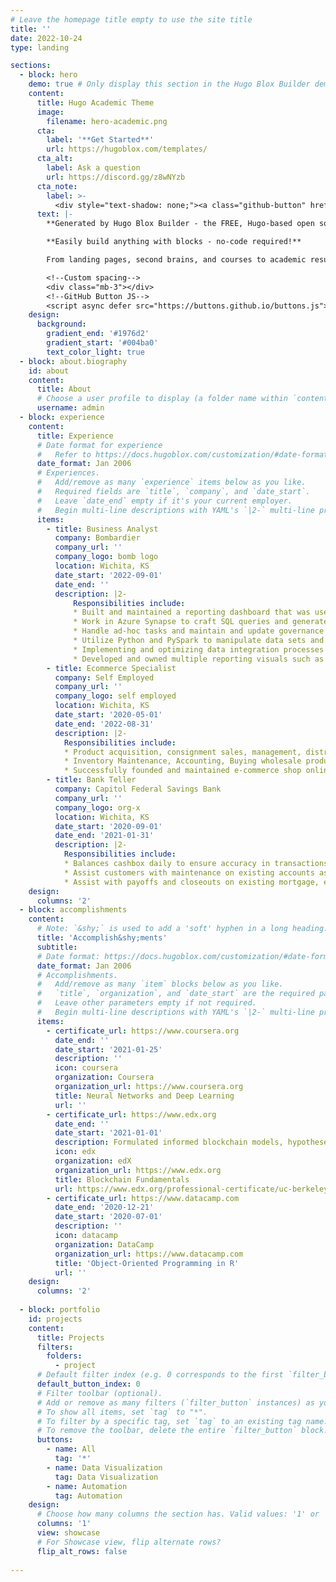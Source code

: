 ```yaml
---
# Leave the homepage title empty to use the site title
title: ''
date: 2022-10-24
type: landing

sections:
  - block: hero
    demo: true # Only display this section in the Hugo Blox Builder demo site
    content:
      title: Hugo Academic Theme
      image:
        filename: hero-academic.png
      cta:
        label: '**Get Started**'
        url: https://hugoblox.com/templates/
      cta_alt:
        label: Ask a question
        url: https://discord.gg/z8wNYzb
      cta_note:
        label: >-
          <div style="text-shadow: none;"><a class="github-button" href="https://github.com/HugoBlox/hugo-blox-builder" data-icon="octicon-star" data-size="large" data-show-count="true" aria-label="Star">Star Hugo Blox Builder</a></div><div style="text-shadow: none;"><a class="github-button" href="https://github.com/HugoBlox/theme-academic-cv" data-icon="octicon-star" data-size="large" data-show-count="true" aria-label="Star">Star the Academic template</a></div>
      text: |-
        **Generated by Hugo Blox Builder - the FREE, Hugo-based open source website builder trusted by 500,000+ sites.**

        **Easily build anything with blocks - no-code required!**

        From landing pages, second brains, and courses to academic resumés, conferences, and tech blogs.

        <!--Custom spacing-->
        <div class="mb-3"></div>
        <!--GitHub Button JS-->
        <script async defer src="https://buttons.github.io/buttons.js"></script>
    design:
      background:
        gradient_end: '#1976d2'
        gradient_start: '#004ba0'
        text_color_light: true
  - block: about.biography
    id: about
    content:
      title: About
      # Choose a user profile to display (a folder name within `content/authors/`)
      username: admin
  - block: experience
    content:
      title: Experience
      # Date format for experience
      #   Refer to https://docs.hugoblox.com/customization/#date-format
      date_format: Jan 2006
      # Experiences.
      #   Add/remove as many `experience` items below as you like.
      #   Required fields are `title`, `company`, and `date_start`.
      #   Leave `date_end` empty if it's your current employer.
      #   Begin multi-line descriptions with YAML's `|2-` multi-line prefix.
      items:
        - title: Business Analyst
          company: Bombardier
          company_url: ''
          company_logo: bomb logo
          location: Wichita, KS
          date_start: '2022-09-01'
          date_end: ''
          description: |2-
              Responsibilities include:
              * Built and maintained a reporting dashboard that was used by more than 200 customers with Power Bi, PySpark, SQL, and Excel, reducing the amount of open notifications by 37%.
              * Work in Azure Synapse to craft SQL queries and generate views for tables within our database, further enhancing our data analysis capabilities.
              * Handle ad-hoc tasks and maintain and update governance visibility for various teams within the organization, ensuring data integrity and compliance across the board.
              * Utilize Python and PySpark to manipulate data sets and develop governance scripts that’ll create meaningful data.
              * Implementing and optimizing data integration processes through the use of ETL process. Process of extracting, transforming, and loading data in target databases.
              * Developed and owned multiple reporting visuals such as Notifications Daily Count, Inflow/Outflow, Aging Over 30 Days, etc. using SQL and DAX that boosted the average turn around times by 15%.
        - title: Ecommerce Specialist
          company: Self Employed
          company_url: ''
          company_logo: self employed
          location: Wichita, KS
          date_start: '2020-05-01'
          date_end: '2022-08-31'
          description: |2-
            Responsibilities include:
            * Product acquisition, consignment sales, management, distribution, analyze market trends.
            * Inventory Maintenance, Accounting, Buying wholesale products for resale.
            * Successfully founded and maintained e-commerce shop online with exceptional 100% feedback seller status.
        - title: Bank Teller
          company: Capitol Federal Savings Bank
          company_url: ''
          company_logo: org-x
          location: Wichita, KS
          date_start: '2020-09-01'
          date_end: '2021-01-31'
          description: |2-
            Responsibilities include:
            * Balances cashbox daily to ensure accuracy in transactions and helps in rotation of vault duties.
            * Assist customers with maintenance on existing accounts as defined by the Bank.
            * Assist with payoffs and closeouts on existing mortgage, execuline, installment loans.
    design:
      columns: '2'
  - block: accomplishments
    content:
      # Note: `&shy;` is used to add a 'soft' hyphen in a long heading.
      title: 'Accomplish&shy;ments'
      subtitle:
      # Date format: https://docs.hugoblox.com/customization/#date-format
      date_format: Jan 2006
      # Accomplishments.
      #   Add/remove as many `item` blocks below as you like.
      #   `title`, `organization`, and `date_start` are the required parameters.
      #   Leave other parameters empty if not required.
      #   Begin multi-line descriptions with YAML's `|2-` multi-line prefix.
      items:
        - certificate_url: https://www.coursera.org
          date_end: ''
          date_start: '2021-01-25'
          description: ''
          icon: coursera
          organization: Coursera
          organization_url: https://www.coursera.org
          title: Neural Networks and Deep Learning
          url: ''
        - certificate_url: https://www.edx.org
          date_end: ''
          date_start: '2021-01-01'
          description: Formulated informed blockchain models, hypotheses, and use cases.
          icon: edx
          organization: edX
          organization_url: https://www.edx.org
          title: Blockchain Fundamentals
          url: https://www.edx.org/professional-certificate/uc-berkeleyx-blockchain-fundamentals
        - certificate_url: https://www.datacamp.com
          date_end: '2020-12-21'
          date_start: '2020-07-01'
          description: ''
          icon: datacamp
          organization: DataCamp
          organization_url: https://www.datacamp.com
          title: 'Object-Oriented Programming in R'
          url: ''
    design:
      columns: '2'
    
  - block: portfolio
    id: projects
    content:
      title: Projects
      filters:
        folders:
          - project
      # Default filter index (e.g. 0 corresponds to the first `filter_button` instance below).
      default_button_index: 0
      # Filter toolbar (optional).
      # Add or remove as many filters (`filter_button` instances) as you like.
      # To show all items, set `tag` to "*".
      # To filter by a specific tag, set `tag` to an existing tag name.
      # To remove the toolbar, delete the entire `filter_button` block.
      buttons:
        - name: All
          tag: '*'
        - name: Data Visualization
          tag: Data Visualization
        - name: Automation
          tag: Automation
    design:
      # Choose how many columns the section has. Valid values: '1' or '2'.
      columns: '1'
      view: showcase
      # For Showcase view, flip alternate rows?
      flip_alt_rows: false
  
---
```

